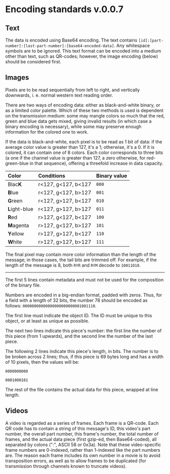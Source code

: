 # Encoding standards v.0.0.7

## Text
The data is encoded using Base64 encoding.
The text contains `[id]:[part-number]:[last-part-number]:[base64-encoded-data]`.
Any whitespace symbols are to be ignored.
This text format can be encoded into a medium other than text, such as QR-codes; however, the image encoding (below) should be considered first.

## Images
Pixels are to be read sequentially from left to right, and vertically downwards, i. e. normal western text reading order.

There are two ways of encoding data: either as black-and-white binary, or as a limited color palette.
Which of these two methods is used is dependent on the transmission medium: some may mangle colors so much that the red, green and blue data gets mixed, giving invalid results (in which case a binary encoding is necessary), while some may preserve enough information for the colored one to work.


If the data is black-and-white, each pixel is to be read as 1 bit of data: if the average color value is greater than 127, it's a 1; otherwise, it's a 0.
If it is colored, it can contain one of 8 colors. Each color corresponds to three bits (a one if the channel value is greater than 127, a zero otherwise, for red-green-blue in that sequence), offering a threefold increase in data capacity.

| Color | Conditions | Binary value |
| :----  | :----- | :-----|
| Blac**K**  | r<127, g<127, b<127 | `000` |
| **B**lue | r<127, g<127, b>127 | `001` |
| **G**reen | r<127, g>127, b<127 | `010` |
| **L**ight-blue | r<127, g>127, b>127 | `011` |
| **R**ed  | r>127, g<127, b<127 | `100` |
| **M**agenta | r>127, g<127, b>127 | `101` |
| **Y**ellow  | r>127, g>127, b<127 | `110` |
| **W**hite | r>127, g>127, b>127 | `111` |

The final pixel may contain more color information than the length of the message; in those cases, the tail bits are trimmed off.
For example, if the length of the message is 8, both `RYR` and `RYM` decode to `10011010`.

--------

The first 5 lines contain metadata and must not be used for the composition of the binary file.

Numbers are encoded in a big-endian format, padded with zeros.
Thus, for a field with a length of 32 bits, the number 78 should be encoded as follows: `00000000000000000000000001001110`.

The first line must indicate the object ID.
The ID must be unique to this object, or at least as unique as possible.

The next two lines indicate this piece's number: the first line the number of this piece (from 1 upwards), and the second line the number of the last piece.

The following 2 lines indicate this piece's length, in bits.
The number is to be broken across 2 lines; thus, if this piece is 69 bytes long and has a width of 10 pixels, then the values will be:

`0000000000`

`0001000101`


The rest of the file contains the actual data for this piece, wrapped at line length.



## Videos

A video is regarded as a series of frames.
Each frame is a QR-code.
Each QR code has to contain a string of this message's ID, this video's part number, the overall part number, this frame's number, the total number of frames, and the actual data piece (first gzip-ed, then Base64-coded), all separated by colons (":", ASCII 58 or 0x3a).
Note that these video-specific frame numbers are 0-indexed, rather than 1-indexed like the part numbers are.
The reason each frame includes its own number in a movie is to avoid transposition errors, as well as to allow frames to be duplicated (for transmission through channels known to truncate videos).
